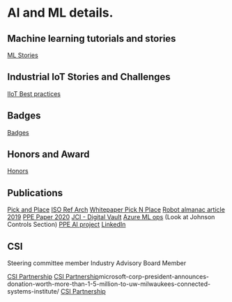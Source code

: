 # AI and ML details.

## Machine learning tutorials and stories

[ML Stories](https://github.com/balakreshnan/balakreshnan.github.io/blob/master/ML/MLStories.md)

## Industrial IoT Stories and Challenges

[IIoT Best practices](https://github.com/balakreshnan/balakreshnan.github.io/blob/master/IoT/IIoTStories.md)

## Badges

[Badges](https://www.youracclaim.com/users/balamurugan-balakreshnan/badges?sort=-state_updated_at&page=1)

## Honors and Award

[Honors](https://github.com/balakreshnan/balakreshnan.github.io/blob/master/images/appreciationcertificate.jpg)

## Publications

[Pick and Place](https://github.com/balakreshnan/AIInManufacturing/blob/master/Pick%20and%20Place%20-%20Microsoft%20Rockwell%20Whitepaper.pdf)
[ISO Ref Arch](https://github.com/balakreshnan/AIInManufacturing/blob/master/isoRefArch.pdf)
[Whitepaper Pick N Place](https://github.com/balakreshnan/AIInManufacturing/blob/master/whitepaperpickandplace.md)
[Robot almanac article 2019](https://github.com/balakreshnan/robotalmanac/blob/master/roboticalmanac2020.md)
[PPE Paper 2020](https://www.sciencedirect.com/science/article/pii/S2351978920310556)
[JCI - Digital Vault](https://azure.microsoft.com/en-us/blog/johnson-controls-tackles-a-15b-building-industry-problem-with-azure-cosmos-db/)
[Azure ML ops](https://gigaom.com/report/delivering-on-the-vision-of-mlops/) (Look at Johnson Controls Section)
[PPE AI project](https://azure.github.io/Vision-AI-DevKit-Pages/docs/community_project02/)
[LinkedIn](https://www.linkedin.com/in/balamurugan-balakreshnan/)

## CSI

Steering committee member
Industry Advisory Board Member

[CSI Partnership](https://www.jsonline.com/story/news/education/2019/06/24/microsoft-partners-uw-milwaukee-advance-use-smart-tech/1546724001/)
[CSI Partnership](https://uwm.edu/news/)microsoft-corp-president-announces-donation-worth-more-than-1-5-million-to-uw-milwaukees-connected-systems-institute/
[CSI Partnership](https://www.bizjournals.com/milwaukee/news/2019/06/25/wisconsin-now-among-top-tier-of-states-where.html)

